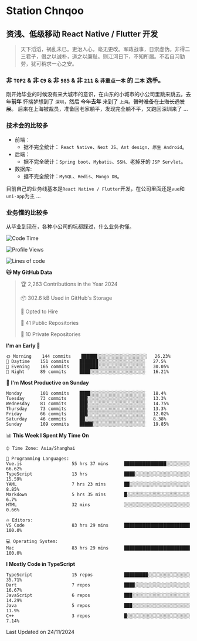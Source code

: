# Station Chnqoo

## 资浅、低级移动 React Native / Flutter 开发

> 天下滔滔，祸乱未已。吏治人心，毫无更改。军政战事，日崇虚伪。非得二三君子，倡之以诚朴，道之以廉耻。则江河日下，不知所届。不若自习勤劳，犹可稍求一心之安。

### 非 `TOP2` & 非 `C9` & 非 `985` & 非 `211` & `非重点一本` 的 `二本` 选手。

刚开始毕业的时候没有来大城市的意识，在山东的小城市的小公司里跳来跳去。~~去年~~**前年** 怀揣梦想到了 `深圳`，然后 ~~今年~~**去年** 来到了 `上海`。~~暂时准备在上海长远发展~~。
后来在上海被裁员，准备回老家躺平，发现完全躺不平，又跑回深圳来了 ...

### 技术会的比较多

- 前端：
  - 据不完全统计： `React Native`、`Next JS`、`Ant design`、`原生 Android`。
- 后端：
  - 据不完全统计：`Spring boot`、`Mybatis`、`SSH`、老掉牙的 `JSP Servlet`。
- 数据库:
  - 据不完全统计：`MySQL`、`Redis`、`Mongo DB`。

目前自己的业务线基本是`React Native / Flutter`开发，在公司里面还是`vue`和`uni-app`为主 ...

### 业务懂的比较多

从毕业到现在，各种小公司的坑都踩过，什么业务也懂。

<!--START_SECTION:waka-->
![Code Time](http://img.shields.io/badge/Code%20Time-6%2C672%20hrs%2050%20mins-blue)

![Profile Views](http://img.shields.io/badge/Profile%20Views-2-blue)

![Lines of code](https://img.shields.io/badge/From%20Hello%20World%20I%27ve%20Written-503%20Thousand%20lines%20of%20code-blue)

**🐱 My GitHub Data** 

> 🏆 2,263 Contributions in the Year 2024
 > 
> 📦 302.6 kB Used in GitHub's Storage 
 > 
> 💼 Opted to Hire
 > 
> 📜 41 Public Repositories 
 > 
> 🔑 10 Private Repositories  
 > 
**I'm an Early 🐤** 

```text
🌞 Morning    144 commits    ██████░░░░░░░░░░░░░░░░░░░   26.23% 
🌆 Daytime    151 commits    ███████░░░░░░░░░░░░░░░░░░   27.5% 
🌃 Evening    165 commits    ███████░░░░░░░░░░░░░░░░░░   30.05% 
🌙 Night      89 commits     ████░░░░░░░░░░░░░░░░░░░░░   16.21%

```
📅 **I'm Most Productive on Sunday** 

```text
Monday       101 commits    ████░░░░░░░░░░░░░░░░░░░░░   18.4% 
Tuesday      73 commits     ███░░░░░░░░░░░░░░░░░░░░░░   13.3% 
Wednesday    81 commits     ███░░░░░░░░░░░░░░░░░░░░░░   14.75% 
Thursday     73 commits     ███░░░░░░░░░░░░░░░░░░░░░░   13.3% 
Friday       66 commits     ███░░░░░░░░░░░░░░░░░░░░░░   12.02% 
Saturday     46 commits     ██░░░░░░░░░░░░░░░░░░░░░░░   8.38% 
Sunday       109 commits    █████░░░░░░░░░░░░░░░░░░░░   19.85%

```


📊 **This Week I Spent My Time On** 

```text
⌚︎ Time Zone: Asia/Shanghai

💬 Programming Languages: 
Vue.js                   55 hrs 37 mins      ████████████████░░░░░░░░░   66.62% 
TypeScript               13 hrs              ████░░░░░░░░░░░░░░░░░░░░░   15.59% 
YAML                     7 hrs 23 mins       ██░░░░░░░░░░░░░░░░░░░░░░░   8.85% 
Markdown                 5 hrs 35 mins       █░░░░░░░░░░░░░░░░░░░░░░░░   6.7% 
HTML                     32 mins             ░░░░░░░░░░░░░░░░░░░░░░░░░   0.66%

🔥 Editors: 
VS Code                  83 hrs 29 mins      █████████████████████████   100.0%

💻 Operating System: 
Mac                      83 hrs 29 mins      █████████████████████████   100.0%

```

**I Mostly Code in TypeScript** 

```text
TypeScript               15 repos            █████████░░░░░░░░░░░░░░░░   35.71% 
Dart                     7 repos             ████░░░░░░░░░░░░░░░░░░░░░   16.67% 
JavaScript               6 repos             ███░░░░░░░░░░░░░░░░░░░░░░   14.29% 
Java                     5 repos             ███░░░░░░░░░░░░░░░░░░░░░░   11.9% 
C++                      3 repos             █░░░░░░░░░░░░░░░░░░░░░░░░   7.14%

```



 Last Updated on 24/11/2024
<!--END_SECTION:waka-->

<!---
ChenqiaoStation/ChenqiaoStation is a ✨ special ✨ repository because its `README.md` (this file) appears on your GitHub profile.
You can click the Preview link to take a look at your changes.
--->
